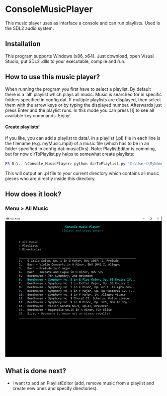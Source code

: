 # ConsoleMusicPlayer

This music player uses as interface a console and can run playlists. Used is the SDL2 audio system.

## Installation
This program supports Windows (x86, x64). Just download, open Visual Studio, put SDL2 .dlls to your executable, compile and run. 

## How to use this music player?
When running the program you first have to select a playlist. By default there is a 'all' playlist which plays all music. Music is searched for in specific folders specified in config.dat. If multiple playlists are displayed, then select them with the arrow keys or by typing the displayed number. Afterwards just press Enter and the playlist runs. In this mode you can press [I] to see all available key commands. Enjoy!
#### Create playlists!
If you like, you can add a playlist to data/. In a playlist (.pl) file in each line is the filename (e.g. myMusic.mp3) of a music file (which has to be in an folder specified in config.dat::musicDirs). Note: PlaylistEditor is comming, but for now dirToPlaylist.py helps to somewhat create playlists:

```powershell
PS D:\...\Console_MusicPlayer> python dirToPlaylist.py "C:\Users\MyName\Musik"
```

This will output an <dir-name>.pl file to your current directory which contains all music pieces who are directly inside this directory. 

## How does it look?
### Menu > All Music
<img src="preview-imgs/consoleMusicPlayerMenuAquaDesign.PNG" alt="consoleMusicPlayerMenuAquaDesign"/>

## What is done next?
- I want to add an PlaylistEditor (add, remove music from a playlist and create new ones and specify directories).
